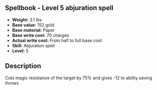 ## Spellbook - Level 5 abjuration spell

- **Weight:** 3.1 lbs
- **Base value:** 152 gold
- **Base material:** Paper
- **Base write cost:** 70 charges
- **Actual write cost:** From half to full base cost
- **Skill:** Abjuration spell
- **Level:** 5

## Description

Cuts magic resistance of the target by 75% and gives -12 to ability saving throws
